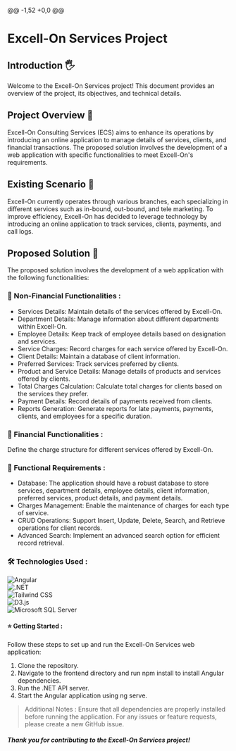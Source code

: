 @@ -1,52 +0,0 @@
# Excell-On Services Project 
## Introduction :raised_hand_with_fingers_splayed:
Welcome to the Excell-On Services project! This document provides an overview of the project, its objectives, and technical details.

## Project Overview :open_book:
Excell-On Consulting Services (ECS) aims to enhance its operations by introducing an online application to manage details of services, clients, and financial transactions. The proposed solution involves the development of a web application with specific functionalities to meet Excell-On's requirements.

## Existing Scenario :scroll:
Excell-On currently operates through various branches, each specializing in different services such as in-bound, out-bound, and tele marketing. To improve efficiency, Excell-On has decided to leverage technology by introducing an online application to track services, clients, payments, and call logs.

## Proposed Solution :bookmark_tabs:
The proposed solution involves the development of a web application with the following functionalities:

### :pushpin: Non-Financial Functionalities :
  - Services Details: Maintain details of the services offered by Excell-On.
  - Department Details: Manage information about different departments within Excell-On.
  - Employee Details: Keep track of employee details based on designation and services.
  - Service Charges: Record charges for each service offered by Excell-On.
  - Client Details: Maintain a database of client information.
  - Preferred Services: Track services preferred by clients.
  - Product and Service Details: Manage details of products and services offered by clients.
  - Total Charges Calculation: Calculate total charges for clients based on the services they prefer.
  - Payment Details: Record details of payments received from clients.
  - Reports Generation: Generate reports for late payments, payments, clients, and employees for a specific duration.

### :pushpin: Financial Functionalities : 
  Define the charge structure for different services offered by Excell-On.

### :pushpin: Functional Requirements :
- Database: The application should have a robust database to store services, department details, employee details, client information, preferred services, product details, and payment details.
- Charges Management: Enable the maintenance of charges for each type of service.
- CRUD Operations: Support Insert, Update, Delete, Search, and Retrieve operations for client records.
- Advanced Search: Implement an advanced search option for efficient record retrieval.

### :hammer_and_wrench: Technologies Used :
  ![Angular](https://img.shields.io/badge/Angular-DD0031?style=for-the-badge&logo=angular&logoColor=white) <br>
  ![.NET](https://img.shields.io/badge/.NET-5C2D91?style=for-the-badge&logo=.net&logoColor=white)<br>
  ![Tailwind CSS](https://img.shields.io/badge/Tailwind_CSS-38B2AC?style=for-the-badge&logo=tailwind-css&logoColor=white) <br>
  ![D3.js](https://img.shields.io/badge/d3%20js-F9A03C?style=for-the-badge&logo=d3.js&logoColor=white)  <br>
  ![Microsoft SQL Server](https://img.shields.io/badge/Microsoft%20SQL%20Server-CC2927?style=for-the-badge&logo=microsoft%20sql%20server&logoColor=white)  <br>

#### :star: Getting Started : 
Follow these steps to set up and run the Excell-On Services web application:
  1. Clone the repository.
  2. Navigate to the frontend directory and run npm install to install Angular dependencies.
  3. Run the .NET API server.
  4. Start the Angular application using ng serve.

> Additional Notes :
Ensure that all dependencies are properly installed before running the application.
For any issues or feature requests, please create a new GitHub issue.
##### Thank you for contributing to the Excell-On Services project!
